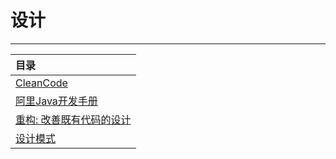 # 设计

---

| 目录                               |
|:---------------------------------|
| [CleanCode](CleanCode.md)        |
| [阿里Java开发手册](阿里Java开发手册.md)      |
| [重构: 改善既有代码的设计](重构_改善既有代码的设计.md) |
| [设计模式](设计模式.md)                  |
